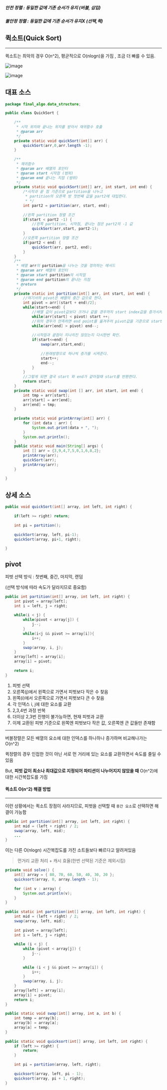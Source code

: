 ##### 안전 정렬 : 동일한 값에 기존 순서가 유지 (버블, 삽입)

##### 불안정 정렬 : 동일한 값에 기존 순서가 유지X (선택,퀵)



## 퀵소트(Quick Sort)

---

퀵소트는 최악의 경우 O(n^2), 평균적으로 O(nlogn)을 가짐 , 조금 더 빠를 수 있음.

![image](https://user-images.githubusercontent.com/70404643/107870440-bb0cbf00-6edb-11eb-8151-6cc7016e2c14.png)

![image](https://user-images.githubusercontent.com/70404643/107871186-c0b9d300-6ee2-11eb-830e-e8de37a8b719.png)

## 대표 소스

```java
package final_algo.data_structure;

public class QuickSort {
	
	/**
	 * 시작 위치와 끝나는 위치를 받아서 재귀함수 호출
	 * @param arr
	 */
	private static void quickSort(int[] arr) {
		quickSort(arr,0,arr.length -1);
	}
	
	/**
	 * 재귀함수
	 * @param arr 배열의 포인터
	 * @param start 시작점 (범위)
	 * @param end 끝나는 지점 (범위)
	 */
	private static void quickSort(int[] arr, int start, int end) {
		/*시작과 끝 점 기준으로 partition을 나누고
		 * partition의 오른쪽 방 첫번째 값을 part2에 대입한다.
		 * */
		int part2 = partition(arr, start, end);
		
		//왼쪽 partition 정렬 조건
		if(start < part2 -1) {
			//왼쪽 partition, 시작점, 끝나는 점은 part2의 -1 값 
			quickSort(arr,start, part2-1);
		}
		//오른쪽 partition 정렬 조건
		if(part2 < end) {
			quickSort(arr, part2, end);
		}
	}
	/**
	 * 배열 arr의 partition을 나누는 것을 정의하는 메서드
	 * @param arr 배열의 포인터
	 * @param start partition의 시작점
	 * @param end partition의 끝나는 지점
	 * @return
	 */
	private static int partition(int[] arr, int start, int end) {
		//여기서의 pivot은 배열의 중간 값으로 한다.
		int pivot = arr[(start + end)/2];
		while(start<=end) {
			//배열 값이 pivot값보다 크거나 같을 경우까지 start index값을 증가시켜 준다.
			while(arr[start] < pivot) start ++;
			//위의 경우가 만족하면 end point를 옮겨주어 pivot값을 기준으로 start값과 swap시킬 end값을 찾는다.
			while(arr[end] > pivot) end--;
			
			//시작점과 끝점이 지나치진 않았는지 다시한번 확인.
			if(start<=end) {
				swap(arr,start,end);
				
				//원래방향으로 하나씩 증가를 시켜준다.
				start++;
				end--;
			}
		}
		//그렇게 되면 결국 start 와 end가 같아질때 start를 반환한다.
		return start;
	}
	private static void swap(int [] arr, int start, int end) {
		int tmp = arr[start];
		arr[start] = arr[end];
		arr[end] = tmp;
	}
	 
	private static void printArray(int[] arr) {
		for (int data : arr) {
			System.out.print(data + ", ");
		}
		System.out.println();
	}
	public static void main(String[] args) {
		int [] arr = {3,9,4,7,5,0,1,6,8,2};
		printArray(arr);
		quickSort(arr);
		printArray(arr);
	}

}

```





## 상세 소스

```java
public void quickSort(int[] array, int left, int right) {
    
    if(left >= right) return;
    
    int pi = partition();
    
    quickSort(array, left, pi-1);
    quickSort(array, pi+1, right);
    
}
```



## pivot

피벗 선택 방식 : 첫번째, 중간, 마지막, 랜덤

(선택 방식에 따라 속도가 달라지므로 중요함)



```java
public int partition(int[] array, int left, int right) {
    int pivot = array[left];
    int i = left, j = right;
    
    while(i < j) {
        while(pivot < array[j]) {
            j--;
        }
        while(i<j && pivot >= array[i]){
            i++;
        }
        swap(array, i, j);
    }
    array[left] = array[i];
    array[i] = pivot;
    
    return i;
}
```

1. 피벗 선택
2. 오른쪽(j)에서 왼쪽으로 가면서 피벗보다 작은 수 찾음
3. 왼쪽(i)에서 오른쪽으로 가면서 피벗보다 큰 수 찾음
4. 각 인덱스 i, j에 대한 요소를 교환
5. 2,3,4번 과정 반복
6. 더이상 2,3번 진행이 불가능하면, 현재 피벗과 교환
7. 이제 교환된 피벗 기준으로 왼쪽엔 피벗보다 작은 값, 오른쪽엔 큰 값들만 존재함



---



버블정렬은 모든 배열의 요소에 대한 인덱스를 하나하나 증가하며 비교해나가는 O(n^2)

퀵정렬의 경우 인접한 것이 아닌 서로 먼 거리에 있는 요소를 교환하면서 속도를 줄일 수 있음

But, **피벗 값이 최소나 최대값으로 지정되어 파티션이 나누어지지 않았을 때** O(n^2)에 대한 시간복잡도를 가짐



#### 퀵소트 O(n^2) 해결 방법

---

이런 상황에서는 퀵소트 장점이 사라지므로, 피벗을 선택할 때 `중간 요소`로 선택하면 해결이 가능함



```java
public int partition(int[] array, int left, int right) {
    int mid = (left + right) / 2;
    swap(array, left, mid);
    ...
}
```

이는 다른 O(nlogn) 시간복잡도를 가진 소트들보다 빠르다고 알려져있음

> 먼거리 교환 처리 + 캐시 효율(한번 선택된 기준은 제외시킴)



```java
private void solve() {
    int[] array = { 80, 70, 60, 50, 40, 30, 20 };
    quicksort(array, 0, array.length - 1);
 
    for (int v : array) {
        System.out.println(v);
    }
}
 
public static int partition(int[] array, int left, int right) {
    int mid = (left + right) / 2;
    swap(array, left, mid);
 
    int pivot = array[left];
    int i = left, j = right;
 
    while (i < j) {
        while (pivot < array[j]) {
            j--;
        }
 
        while (i < j && pivot >= array[i]) {
            i++;
        }
        swap(array, i, j);
    }
    array[left] = array[i];
    array[i] = pivot;
    return i;
}
 
public static void swap(int[] array, int a, int b) {
    int temp = array[b];
    array[b] = array[a];
    array[a] = temp;
}
 
public static void quicksort(int[] array, int left, int right) {
    if (left >= right) {
        return;
    }
 
    int pi = partition(array, left, right);
 
    quicksort(array, left, pi - 1);
    quicksort(array, pi + 1, right);
}

```

